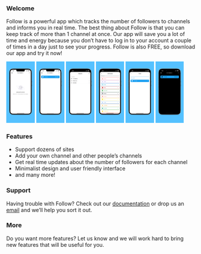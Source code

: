 ### Welcome
Follow is a powerful app which tracks the number of followers to channels and informs you in real time.
The best thing about Follow is that you can keep track of more than 1 channel at once.
Our app will save you a lot of time and energy because you don’t have to log in to your account a couple of times in a day just to see your progress. Follow is also FREE, so download our app and try it now!  

<img alr="Empty View" src="/app-screenshots/6.5-inch_Empty.png" width="15%" height="15%">
<img alr="Home View" src="/app-screenshots/6.5-inch_Home.png" width="15%" height="15%">
<img alr="Categories" src="/app-screenshots/6.5-inch_Categories.png" width="15%" height="15%">
<img alr="Multiple sites" src="/app-screenshots/6.5-inch_Add.png" width="15%" height="15%">
<img alr="Add channel" src="/app-screenshots/6.5-inch_Site.png" width="15%" height="15%">
<img alr="Dark mode" src="/app-screenshots/6.5-inch_Dark.png" width="15%" height="15%">

### Features 

- Support dozens of sites
- Add your own channel and other people’s channels
- Get real time updates about the number of followers for each channel
- Minimalist design and user friendly interface
- and many more!

### Support

Having trouble with Follow? Check out our [documentation](./DOC.html) or drop us an [email](mailto:billowstudio@gmail.com) and we’ll help you sort it out.

### More

Do you want more features? Let us know and we will work hard to bring new features that will be useful for you.
